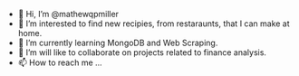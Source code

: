 - 👋 Hi, I’m @mathewqpmiller
- 👀 I’m interested to find new recipies, from restaraunts, that I can make at home.
- 🌱 I’m currently learning MongoDB and Web Scraping.
- 💞️ I’m will like to collaborate on projects related to finance analysis.
- 📫 How to reach me ...

<!---
mathewqpmiller/mathewqpmiller is a ✨ special ✨ repository because its `README.md` (this file) appears on your GitHub profile.
You can click the Preview link to take a look at your changes.
--->
